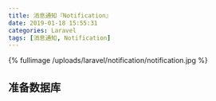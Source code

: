 ```yaml
---
title: 消息通知『Notification』
date: 2019-01-18 15:55:31
categories: Laravel
tags: [消息通知, Notification]
---
```


{% fullimage /uploads/laravel/notification/notification.jpg %}

<!-- more -->

## 准备数据库

